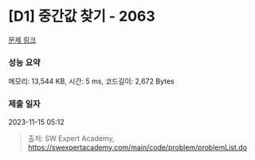 # [D1] 중간값 찾기 - 2063 

[문제 링크](https://swexpertacademy.com/main/code/problem/problemDetail.do?contestProbId=AV5QPsXKA2UDFAUq) 

### 성능 요약

메모리: 13,544 KB, 시간: 5 ms, 코드길이: 2,672 Bytes

### 제출 일자

2023-11-15 05:12



> 출처: SW Expert Academy, https://swexpertacademy.com/main/code/problem/problemList.do